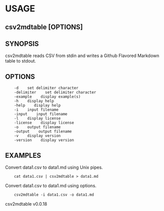 
# USAGE

## csv2mdtable [OPTIONS]

## SYNOPSIS

csv2mdtable reads CSV from stdin and writes a Github Flavored Markdown
table to stdout.

## OPTIONS

```
    -d    set delimiter character
    -delimiter    set delimiter character
    -example    display example(s)
    -h    display help
    -help    display help
    -i    input filename
    -input    input filename
    -l    display license
    -license    display license
    -o    output filename
    -output    output filename
    -v    display version
    -version    display version
```

## EXAMPLES

Convert data1.csv to data1.md using Unix pipes.

```shell
    cat data1.csv | csv2mdtable > data1.md
```

Convert data1.csv to data1.md using options.

```shell
    csv2mdtable -i data1.csv -o data1.md
```

csv2mdtable v0.0.18
